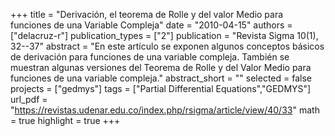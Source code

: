 +++
title = "Derivación, el teorema de Rolle y del valor Medio para funciones de una Variable Compleja"
date = "2010-04-15"
authors = ["delacruz-r"]
publication_types = ["2"]
publication = "Revista Sigma 10(1), 32--37"
abstract = "En este artículo se exponen algunos conceptos básicos de derivación para funciones de una variable compleja. También se muestran algunas versiones del Teorema de Rolle y del Valor Medio para funciones de una variable compleja."
abstract_short = ""
selected = false
projects = ["gedmys"]
tags = ["Partial Differential Equations","GEDMYS"]
url_pdf = "https://revistas.udenar.edu.co/index.php/rsigma/article/view/40/33"
math = true
highlight = true
+++
